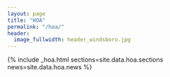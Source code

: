 ```yaml
---
layout: page
title: "HOA"
permalink: "/hoa/"
header:
  image_fullwidth: header_windsboro.jpg
---
```


<div class="medium-30 columns">
  {% include _hoa.html sections=site.data.hoa.sections news=site.data.hoa.news %}
</div>

